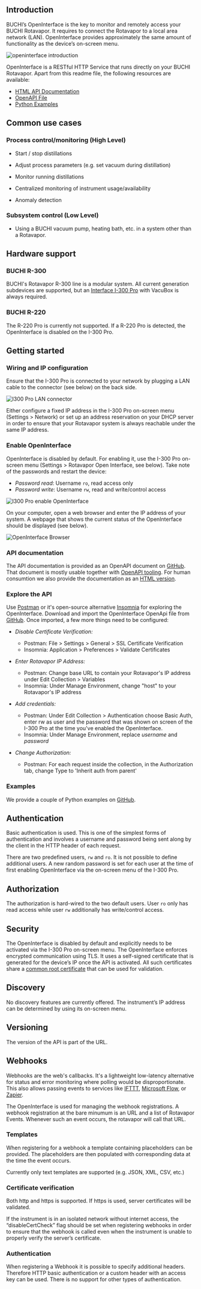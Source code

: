 ## Introduction

BUCHI’s OpenInterface is the key to monitor and remotely access your BUCHI Rotavapor. It requires to connect the Rotavapor to a local area network (LAN). OpenInterface provides approximately the same amount of functionality as the device’s on-screen menu.

![openinterface introduction](images/openinterface-introduction.jpg)

OpenInterface is a RESTful HTTP Service that runs directly on your BUCHI Rotavapor. Apart from this readme file, the following resources are available:

* [HTML API Documentation](https://developer.buchi.digital/rotavapor/openinterface/doc/index.html)
* [OpenAPI File](https://github.com/buchi-labortechnik-ag/openinterface_rotavapor/blob/master/R300_openinterface.yaml)
* [Python Examples](https://github.com/buchi-labortechnik-ag/openinterface_examples_python)

 

## Common use cases

### Process control/monitoring (High Level)

-  Start / stop distillations

-  Adjust process parameters (e.g. set vacuum during distillation)

-  Monitor running distillations

-  Centralized monitoring of instrument usage/availability

-  Anomaly detection

### Subsystem control (Low Level)

- Using a BUCHI vacuum pump, heating bath, etc. in a system other than a Rotavapor.

## Hardware support
### BUCHI R-300
BUCHI's Rotavapor R-300 line is a modular system. All current generation subdevices are supported, but an [Interface I-300 Pro](https://www.buchi.com/en/products/laboratory-evaporation/interface-i-300-pro) with VacuBox is always required.

### BUCHI R-220
The R-220 Pro is currently not supported. If a R-220 Pro is detected, the OpenInterface is disabled on the I-300 Pro. 

## Getting started

### Wiring and IP configuration

Ensure that the I-300 Pro is connected to your network by plugging a LAN cable to the connector (see below) on the back side.

![I300 Pro LAN connector](images/I300Pro-LAN-connector.jpg)

Either configure a fixed IP address in the I-300 Pro on-screen menu (Settings > Network) or set up an address reservation on your DHCP server in order to ensure that your Rotavapor system is always reachable under the same IP address.

### Enable OpenInterface

OpenInterface is disabled by default. For enabling it, use the I-300 Pro on-screen menu (Settings > Rotavapor Open Interface, see below). Take note of the passwords and restart the device: 

- _Password read_: Username `ro`, read access only
- _Password write_: Username `rw`, read and write/control access

![I300 Pro enable OpenInterface](images/I300Pro-enable-openinterface.jpg)

On your computer, open a web browser and enter the IP address of your system. A webpage that shows the current status of the OpenInterface should be displayed (see below).

![OpenInterface Browser](images/openinterface-browser.jpg)

### API documentation
The API documentation is provided as an OpenAPI document on [GitHub](https://github.com/buchi-labortechnik-ag/openinterface_rotavapor/blob/master/rotavapor_openinterface.yaml). That document is mostly usable together with [OpenAPI tooling](https://openapi.tools/). For human consumtion we also provide the documentation as an [HTML version](https://developer.buchi.digital/rotavapor/openinterface/doc/index.html).

### Explore the API

Use [Postman](https://www.getpostman.com/) or it's open-source alternative [Insomnia](https://insomnia.rest/) for exploring the OpenInterface. Download and import the OpenInterface OpenApi file from [GitHub](https://github.com/buchi-labortechnik-ag/openinterface_rotavapor/blob/master/rotavapor_openinterface.yaml). Once imported, a few more things need to be configured:

- _Disable Certificate Verification:_
  - Postman: File > Settings > General > SSL Certificate Verification
  - Insomnia: Application > Preferences > Validate Certificates

- _Enter Rotavapor IP Address:_ 
  - Postman: Change base URL to contain your Rotavapor's IP address under Edit Collection > Variables
  - Insomnia: Under Manage Environment, change "host" to your Rotavapor's IP address

- _Add credentials:_
  - Postman: Under Edit Collection > Authentication choose Basic Auth, enter rw as user and the password that was shown on screen of the I-300 Pro at the time you've enabled the OpenInterface.
  - Insomnia: Under Manage Environment, replace _username_ and _password_ 

- _Change Authorization:_
  - Postman: For each request inside the collection, in the Authorization tab, change Type to 'Inherit auth from parent'


### Examples
We provide a couple of Python examples on [GitHub](https://github.com/buchi-labortechnik-ag/openinterface_examples_python).


## Authentication

Basic authentication is used. This is one of the simplest forms of
authentication and involves a username and password being sent along by the
client in the HTTP header of each request.


There are two predefined users, `rw` and `ro`. It is not
possible to define additional users. A new random password is set for
each user at the time of first enabling OpenInterface via the on-screen menu of the I-300 Pro.


## Authorization

The authorization is hard-wired to the two default users. User `ro` only has read access while user `rw` additionally has write/control access.


## Security

The OpenInterface is disabled by default and explicitly needs to be
activated via the I-300 Pro on-screen menu. The OpenInterface enforces encrypted
communication using TLS. It uses a self-signed certificate that is
generated for the device’s IP once the API is activated. All such certificates share a [common root certificate](https://raw.githubusercontent.com/buchi-labortechnik-ag/openinterface_rotavapor/master/root_cert.crt) that can be used for validation.


## Discovery

No discovery features are currently offered. The instrument’s IP address can be
determined by using its on-screen menu.


## Versioning

The version of the API is part of the URL.


## Webhooks

Webhooks are the web's callbacks. It's a lightweight low-latency alternative for status and error monitoring where polling would be disproportionate.
This also allows passing events to services like [IFTTT](https://ifttt.com/), [Microsoft Flow](https://flow.microsoft.com/), or [Zapier](https://zapier.com/).

The OpenInterface is used for managing the webhook registrations. A webhook registration at the bare minumum is an URL and a list of Rotavapor Events. Whenever such an event occurs, the rotavapor will call that URL. 


### Templates

When registering for a webhook a template containing placeholders can be
provided. The placeholders are then populated with corresponding data at the
time the event occurs.

Currently only text templates are supported (e.g. JSON, XML, CSV, etc.)


### Certificate verification

Both http and https is supported. If https is used, server certificates will be validated.

If the instrument is in an isolated network without internet access, the “disableCertCheck” flag should be set when registering webhooks in order to ensure that the webhook is called even when the instrument is unable to properly verify the server’s certificate.

### Authentication

When registering a Webhook it is possible to specify additional headers.
Therefore HTTP basic authentication or a custom header with an access key
can be used. There is no support for other types of authentication.
